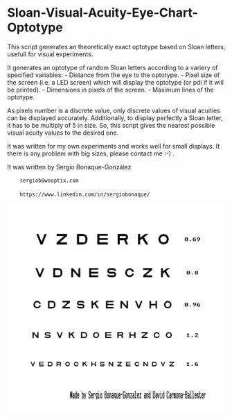 # Sloan-Visual-Acuity-Eye-Chart-Optotype
This script generates an theoretically exact optotype based on Sloan letters, usefull for visual experiments.

It generates an optotype of random Sloan letters according to a variery of specified variables:
        - Distance from the eye to the optotype.
        - Pixel size of the screen (i.e. a LED screen) which will display the optotype (or pdi if it will be printed).
        - Dimensions in pixels of the screen.
        - Maximum lines of the optotype.
        
As pixels number is a discrete value, only discrete values of visual acuities can be displayed accurately. Additionally, to display perfectly a Sloan letter, it has to be multiply of 5 in size. So, this script gives the nearest possible visual acuity values to the desired one.

It was written for my own experiments and works well for small displays. It there is any problem with big sizes, please contact me :-) .

It was written by Sergio Bonaque-González

        sergiob@wooptix.com
        
        https://www.linkedin.com/in/sergiobonaque/



![My image1](/imgs/figure1.jpg)   
